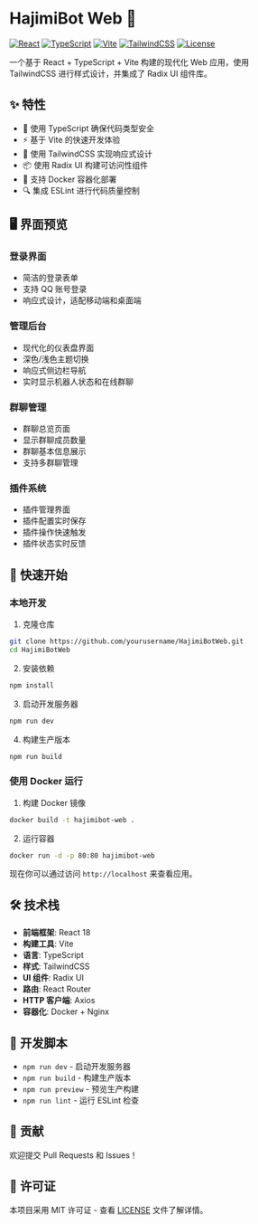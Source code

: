 # HajimiBot Web 🚀

[![React](https://img.shields.io/badge/React-18.3.1-blue.svg)](https://reactjs.org/)
[![TypeScript](https://img.shields.io/badge/TypeScript-5.5.3-blue.svg)](https://www.typescriptlang.org/)
[![Vite](https://img.shields.io/badge/Vite-5.4.2-purple.svg)](https://vitejs.dev/)
[![TailwindCSS](https://img.shields.io/badge/TailwindCSS-3.4.1-38B2AC.svg)](https://tailwindcss.com/)
[![License](https://img.shields.io/badge/license-MIT-green.svg)](LICENSE)

一个基于 React + TypeScript + Vite 构建的现代化 Web 应用，使用 TailwindCSS 进行样式设计，并集成了 Radix UI 组件库。

## ✨ 特性

- 🎯 使用 TypeScript 确保代码类型安全
- ⚡️ 基于 Vite 的快速开发体验
- 🎨 使用 TailwindCSS 实现响应式设计
- 📦 使用 Radix UI 构建可访问性组件
- 🐳 支持 Docker 容器化部署
- 🔍 集成 ESLint 进行代码质量控制

## 🖥️ 界面预览

### 登录界面
- 简洁的登录表单
- 支持 QQ 账号登录
- 响应式设计，适配移动端和桌面端

### 管理后台
- 现代化的仪表盘界面
- 深色/浅色主题切换
- 响应式侧边栏导航
- 实时显示机器人状态和在线群聊

### 群聊管理
- 群聊总览页面
- 显示群聊成员数量
- 群聊基本信息展示
- 支持多群聊管理

### 插件系统
- 插件管理界面
- 插件配置实时保存
- 插件操作快速触发
- 插件状态实时反馈

## 🚀 快速开始

### 本地开发

1. 克隆仓库
```bash
git clone https://github.com/yourusername/HajimiBotWeb.git
cd HajimiBotWeb
```

2. 安装依赖
```bash
npm install
```

3. 启动开发服务器
```bash
npm run dev
```

4. 构建生产版本
```bash
npm run build
```

### 使用 Docker 运行

1. 构建 Docker 镜像
```bash
docker build -t hajimibot-web .
```

2. 运行容器
```bash
docker run -d -p 80:80 hajimibot-web
```

现在你可以通过访问 `http://localhost` 来查看应用。

## 🛠️ 技术栈

- **前端框架**: React 18
- **构建工具**: Vite
- **语言**: TypeScript
- **样式**: TailwindCSS
- **UI 组件**: Radix UI
- **路由**: React Router
- **HTTP 客户端**: Axios
- **容器化**: Docker + Nginx

## 📝 开发脚本

- `npm run dev` - 启动开发服务器
- `npm run build` - 构建生产版本
- `npm run preview` - 预览生产构建
- `npm run lint` - 运行 ESLint 检查

## 🤝 贡献

欢迎提交 Pull Requests 和 Issues！

## 📄 许可证

本项目采用 MIT 许可证 - 查看 [LICENSE](LICENSE) 文件了解详情。
